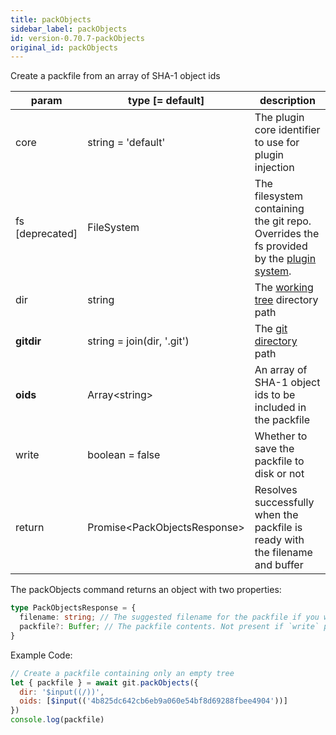 ```yaml
---
title: packObjects
sidebar_label: packObjects
id: version-0.70.7-packObjects
original_id: packObjects
---
```


Create a packfile from an array of SHA-1 object ids

| param           | type [= default]               | description                                                                                               |
| --------------- | ------------------------------ | --------------------------------------------------------------------------------------------------------- |
| core            | string = 'default'             | The plugin core identifier to use for plugin injection                                                    |
| fs [deprecated] | FileSystem                     | The filesystem containing the git repo. Overrides the fs provided by the [plugin system](./plugin_fs.md). |
| dir             | string                         | The [working tree](dir-vs-gitdir.md) directory path                                                       |
| **gitdir**      | string = join(dir, '.git')     | The [git directory](dir-vs-gitdir.md) path                                                                |
| **oids**        | Array\<string\>                | An array of SHA-1 object ids to be included in the packfile                                               |
| write           | boolean = false                | Whether to save the packfile to disk or not                                                               |
| return          | Promise\<PackObjectsResponse\> | Resolves successfully when the packfile is ready with the filename and buffer                             |

The packObjects command returns an object with two properties:

```ts
type PackObjectsResponse = {
  filename: string; // The suggested filename for the packfile if you want to save it to disk somewhere. It includes the packfile SHA.
  packfile?: Buffer; // The packfile contents. Not present if `write` parameter was true, in which case the packfile was written straight to disk.
}
```

Example Code:

```js live
// Create a packfile containing only an empty tree
let { packfile } = await git.packObjects({
  dir: '$input((/))',
  oids: [$input(('4b825dc642cb6eb9a060e54bf8d69288fbee4904'))]
})
console.log(packfile)
```

<script>
(function rewriteEditLink() {
  const el = document.querySelector('a.edit-page-link.button');
  if (el) {
    el.href = 'https://github.com/isomorphic-git/isomorphic-git/edit/main/src/commands/packObjects.js';
  }
})();
</script>